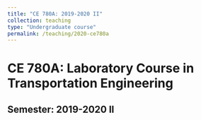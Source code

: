 ```yaml
---
title: "CE 780A: 2019-2020 II"
collection: teaching
type: "Undergraduate course"
permalink: /teaching/2020-ce780a
---
```



CE 780A: Laboratory Course in Transportation Engineering
======
Semester: 2019-2020 II
--------
